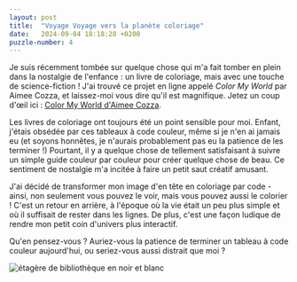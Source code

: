 ```yaml
---
layout: post
title:  "Voyage Voyage vers la planète coloriage"
date:   2024-09-04 18:18:28 +0200
puzzle-number: 4
---
```

Je suis récemment tombée sur quelque chose qui m'a fait tomber en plein dans la nostalgie de l'enfance : un livre de coloriage, mais avec une touche de science-fiction ! J'ai trouvé ce projet en ligne appelé *Color My World* par Aimee Cozza, et laissez-moi vous dire qu'il est magnifique. Jetez un coup d'œil ici : [Color My World d'Aimee Cozza](https://www.aimeecozza.com/projects/color-my-world).

Les livres de coloriage ont toujours été un point sensible pour moi. Enfant, j'étais obsédée par ces tableaux à code couleur, même si je n'en ai jamais eu (et soyons honnêtes, je n'aurais probablement pas eu la patience de les terminer !) Pourtant, il y a quelque chose de tellement satisfaisant à suivre un simple guide couleur par couleur pour créer quelque chose de beau. Ce sentiment de nostalgie m'a incitée à faire un petit saut créatif amusant.

J'ai décidé de transformer mon image d'en tête en coloriage par code - ainsi, non seulement vous pouvez le voir, mais vous pouvez aussi le colorier ! C'est un retour en arrière, à l'époque où la vie était un peu plus simple et où il suffisait de rester dans les lignes. De plus, c'est une façon ludique de rendre mon petit coin d'univers plus interactif.

Qu'en pensez-vous ? Auriez-vous la patience de terminer un tableau à code couleur aujourd'hui, ou seriez-vous aussi distrait que moi ?

<div class="grid">
        <div>
          <img src="{{ 'assets/images/bookcase-bw.svg' | absolute_url }}" alt="étagère de bibliothèque en noir et blanc">
          <figcaption></figcaption>
        </div> 
</div>